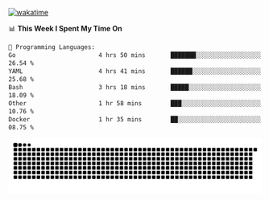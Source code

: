 [![wakatime](https://wakatime.com/badge/user/384f91c6-4eee-411f-8f3b-1b691f58a544.svg)](https://wakatime.com/@384f91c6-4eee-411f-8f3b-1b691f58a544)

<!--START_SECTION:waka-->
📊 **This Week I Spent My Time On** 

```text
💬 Programming Languages: 
Go                       4 hrs 50 mins       ███████░░░░░░░░░░░░░░░░░░   26.54 % 
YAML                     4 hrs 41 mins       ██████░░░░░░░░░░░░░░░░░░░   25.68 % 
Bash                     3 hrs 18 mins       █████░░░░░░░░░░░░░░░░░░░░   18.09 % 
Other                    1 hr 58 mins        ███░░░░░░░░░░░░░░░░░░░░░░   10.76 % 
Docker                   1 hr 35 mins        ██░░░░░░░░░░░░░░░░░░░░░░░   08.75 % 
```


<!--END_SECTION:waka-->

<picture>
  <source media="(prefers-color-scheme: dark)" srcset="https://raw.githubusercontent.com/fuwx295/fuwx295/output/github-contribution-grid-snake-dark.svg">
  <source media="(prefers-color-scheme: light)" srcset="https://raw.githubusercontent.com/fuwx295/fuwx295/output/github-contribution-grid-snake.svg">
  <img alt="github contribution grid snake animation" src="https://raw.githubusercontent.com/fuwx295/fuwx295/output/github-contribution-grid-snake.svg">
</picture>
